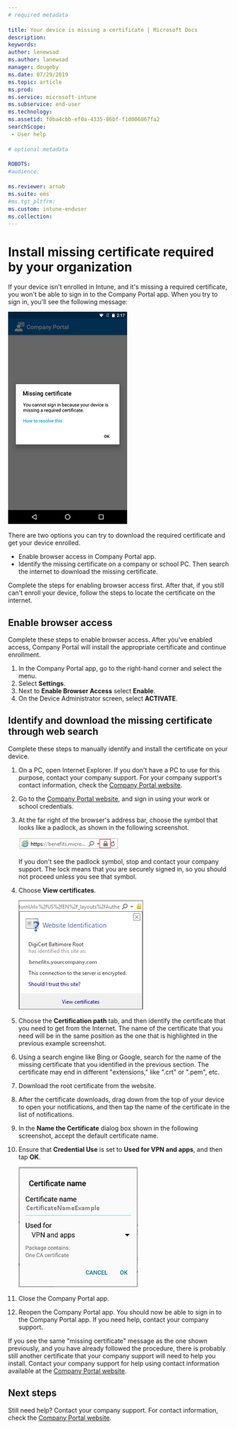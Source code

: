 ```yaml
---
# required metadata

title: Your device is missing a certificate | Microsoft Docs
description:
keywords:
author: lenewsad
ms.author: lanewsad
manager: dougeby
ms.date: 07/29/2019
ms.topic: article
ms.prod:
ms.service: microsoft-intune
ms.subservice: end-user
ms.technology:
ms.assetid: f0ba4cbb-ef0a-4335-86bf-f1d006867fa2
searchScope:
 - User help

# optional metadata

ROBOTS:
#audience:

ms.reviewer: arnab
ms.suite: ems
#ms.tgt_pltfrm:
ms.custom: intune-enduser
ms.collection: 
---
```


# Install missing certificate required by your organization  

If your device isn't enrolled in Intune, and it's missing a required certificate, you won't be able to sign in to the Company Portal app. When you try to sign in, you'll see the following message:

![screenshot-error-message-about-missing-certificate](./media/andr-cert_install-1-cert_missing.png)

There are two options you can try to download the required certificate and get your device enrolled. 

- Enable browser access in Company Portal app.
- Identify the missing certificate on a company or school PC. Then search the internet to download the missing certificate. 

Complete the steps for enabling browser access first. After that, if you still can't enroll your device, follow the steps to locate the certificate on the internet. 

## Enable browser access
Complete these steps to enable browser access. After you've enabled access, Company Portal will install the appropriate certificate and continue enrollment.    

1. In the Company Portal app, go to the right-hand corner and select the menu.  
2. Select **Settings**.  
3. Next to **Enable Browser Access** select **Enable**.  
4. On the Device Administrator screen, select **ACTIVATE**. 

## Identify and download the missing certificate through web search
Complete these steps to manually identify and install the certificate on your device.  

1. On a PC, open Internet Explorer. If you don't have a PC to use for this purpose, contact your company support. For your company support's contact information, check the [Company Portal website](https://go.microsoft.com/fwlink/?linkid=2010980).

2. Go to the [Company Portal website](https://go.microsoft.com/fwlink/?linkid=2010980), and sign in using your work or school credentials.

3. At the far right of the browser's address bar, choose the symbol that looks like a padlock, as shown in the following screenshot.

    ![screenshot-internet-explorer-address-bar-padlock-symbol](./media/andr-missing-cert-ie-padlock-symbol.png)

    If you don't see the padlock symbol, stop and contact your company support. The lock means that you are securely signed in, so you should not proceed unless you see that symbol.

4. Choose **View certificates**.

    ![screenshot-internet-explorer-view-certificates-button-on-website-identification-dialog](./media/andr-missg-cert-ie-view-cert-button.png)

5. Choose the **Certification path** tab, and then identify the certificate that you need to get from the Internet. The name of the certificate that you need will be in the same position as the one that is highlighted in the previous example screenshot.

6. Using a search engine like Bing or Google, search for the name of the missing certificate that you identified in the previous section. The certificate may end in different "extensions," like ".crt" or ".pem", etc.

7. Download the root certificate from the website.

8. After the certificate downloads, drag down from the top of your device to open your notifications, and then tap the name of the certificate in the list of notifications.

4. In the **Name the Certificate** dialog box shown in the following screenshot, accept the default certificate name.

5. Ensure that **Credential Use** is set to **Used for VPN and apps**, and then tap **OK**.

    ![screenshot-certificate-name-dialog-showing-certificate-name](./media/andr-missing-cert-cert-name.png)

6. Close the Company Portal app.

7. Reopen the Company Portal app. You should now be able to sign in to the Company Portal app. If you need help, contact your company support.

If you see the same "missing certificate" message as the one shown previously, and you have already followed the procedure, there is probably still another certificate that your company support will need to help you install. Contact your company support for help using contact information available at the [Company Portal website](https://go.microsoft.com/fwlink/?linkid=2010980).

## Next steps  

Still need help? Contact your company support. For contact information, check the [Company Portal website](https://go.microsoft.com/fwlink/?linkid=2010980).  
